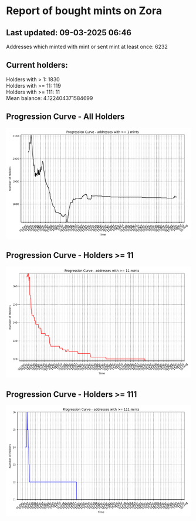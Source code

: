 # Report of bought mints on Zora
## Last updated: 09-03-2025 06:46
Addresses which minted with mint or sent mint at least once: 6232

## Current holders:
Holders with > 1: 1830  
Holders with >= 11: 119  
Holders with >= 111: 11  
Mean balance: 4.122404371584699  

## Progression Curve - All Holders
![addresses with >= 1 mint](progression_curve_all.png)
## Progression Curve - Holders >= 11
![addresses with >= 11 mints](progression_curve_gt_11.png)
## Progression Curve - Holders >= 111
![addresses with >= 111 mints](progression_curve_gt_111.png)

